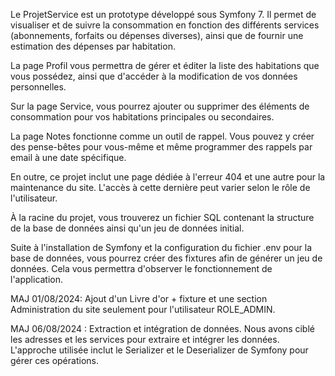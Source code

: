 Le ProjetService est un prototype développé sous Symfony 7. Il permet de visualiser et de suivre la consommation en fonction des différents services (abonnements, forfaits ou dépenses diverses), ainsi que de fournir une estimation des dépenses par habitation.

La page Profil vous permettra de gérer et éditer la liste des habitations que vous possédez, ainsi que d'accéder à la modification de vos données personnelles.

Sur la page Service, vous pourrez ajouter ou supprimer des éléments de consommation pour vos habitations principales ou secondaires.

La page Notes fonctionne comme un outil de rappel. Vous pouvez y créer des pense-bêtes pour vous-même et même programmer des rappels par email à une date spécifique.

En outre, ce projet inclut une page dédiée à l'erreur 404 et une autre pour la maintenance du site. L'accès à cette dernière peut varier selon le rôle de l'utilisateur.

À la racine du projet, vous trouverez un fichier SQL contenant la structure de la base de données ainsi qu'un jeu de données initial.

Suite à l'installation de Symfony et la configuration du fichier .env pour la base de données, vous pourrez créer des fixtures afin de générer un jeu de données. Cela vous permettra d'observer le fonctionnement de l'application. 

MAJ 01/08/2024: Ajout d'un Livre d'or + fixture et une section Administration du site seulement pour l'utilisateur ROLE_ADMIN.

MAJ 06/08/2024 : Extraction et intégration de données. Nous avons ciblé les adresses et les services pour extraire et intégrer les données. L'approche utilisée inclut le Serializer et le Deserializer de Symfony pour gérer ces opérations.
